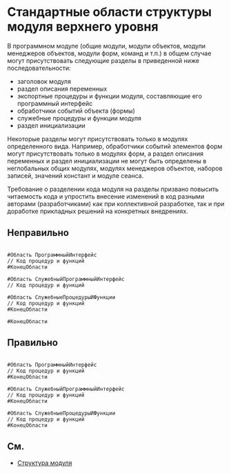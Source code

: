 # Стандартные области структуры модуля верхнего уровня

В программном модуле (общие модули, модули объектов, модули менеджеров объектов, модули форм, команд и т.п.) 
в общем случае могут присутствовать следующие разделы в приведенной ниже последовательности:

- заголовок модуля
- раздел описания переменных
- экспортные процедуры и функции модуля, составляющие его программный интерфейс
- обработчики событий объекта (формы)
- служебные процедуры и функции модуля
- раздел инициализации

Некоторые разделы могут присутствовать только в модулях определенного вида. Например, обработчики событий элементов форм 
могут присутствовать только в модулях форм, а раздел описания переменных и раздел инициализации не могут быть определены 
в неглобальных общих модулях, модулях менеджеров объектов, наборов записей, значений констант и модуле сеанса.

Требование о разделении кода модуля на разделы призвано повысить читаемость кода и упростить внесение изменений 
в код разными авторами (разработчиками) как при коллективной разработке, так и при доработке прикладных решений 
на конкретных внедрениях.

## Неправильно

```bsl

#Область ПрограммныйИнтерфейс
// Код процедур и функций
#КонецОбласти

#Область СлужебныйПрограммныйИнтерфейс
// Код процедур и функций

#Область СлужебныеПроцедурыИФункции
// Код процедур и функций
#КонецОбласти

#КонецОбласти

```

## Правильно

```bsl

#Область ПрограммныйИнтерфейс
// Код процедур и функций
#КонецОбласти

#Область СлужебныйПрограммныйИнтерфейс
// Код процедур и функций
#КонецОбласти

#Область СлужебныеПроцедурыИФункции
// Код процедур и функций
#КонецОбласти

```

## См.


- [Структура модуля](https://its.1c.ru/db/v8std#content:455:hdoc)
